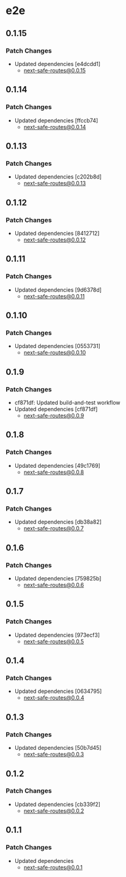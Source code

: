 # e2e

## 0.1.15

### Patch Changes

- Updated dependencies [e4dcdd1]
  - next-safe-routes@0.0.15

## 0.1.14

### Patch Changes

- Updated dependencies [ffccb74]
  - next-safe-routes@0.0.14

## 0.1.13

### Patch Changes

- Updated dependencies [c202b8d]
  - next-safe-routes@0.0.13

## 0.1.12

### Patch Changes

- Updated dependencies [8412712]
  - next-safe-routes@0.0.12

## 0.1.11

### Patch Changes

- Updated dependencies [9d6378d]
  - next-safe-routes@0.0.11

## 0.1.10

### Patch Changes

- Updated dependencies [0553731]
  - next-safe-routes@0.0.10

## 0.1.9

### Patch Changes

- cf871df: Updated build-and-test workflow
- Updated dependencies [cf871df]
  - next-safe-routes@0.0.9

## 0.1.8

### Patch Changes

- Updated dependencies [49c1769]
  - next-safe-routes@0.0.8

## 0.1.7

### Patch Changes

- Updated dependencies [db38a82]
  - next-safe-routes@0.0.7

## 0.1.6

### Patch Changes

- Updated dependencies [759825b]
  - next-safe-routes@0.0.6

## 0.1.5

### Patch Changes

- Updated dependencies [973ecf3]
  - next-safe-routes@0.0.5

## 0.1.4

### Patch Changes

- Updated dependencies [0634795]
  - next-safe-routes@0.0.4

## 0.1.3

### Patch Changes

- Updated dependencies [50b7d45]
  - next-safe-routes@0.0.3

## 0.1.2

### Patch Changes

- Updated dependencies [cb339f2]
  - next-safe-routes@0.0.2

## 0.1.1

### Patch Changes

- Updated dependencies
  - next-safe-routes@0.0.1
